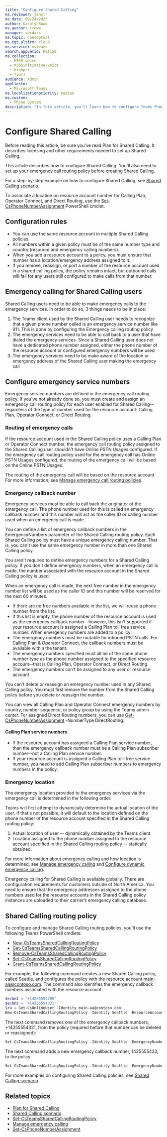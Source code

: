 ```yaml
---
title: "Configure Shared Calling"
ms.reviewer: jenstr
ms.date: 09/24/2023
author: CarolynRowe
ms.author: crowe
manager: serdars
ms.topic: conceptual
ms.tgt.pltfrm: cloud
ms.service: msteams
search.appverid: MET150
ms.collection: 
  - M365-voice
  - m365initiative-voice
  - highpri
  - Tier1
audience: Admin
appliesto: 
  - Microsoft Teams
ms.localizationpriority: medium
ms.custom: 
  - Phone System
description: "In this article, you'll learn how to configure Teams Phone Shared Calling routing policies."
---
```


# Configure Shared Calling

Before reading this article, be sure you've read Plan for Shared Calling. It describes licensing and other requirements needed to set up Shared Calling.

This article describes how to configure Shared Calling. You'll also need to set up your emergency call routing policy before creating Shared Calling.

For a step-by-step example on how to configure Shared Calling, see [Shared Calling scenario](shared-calling-scenario.md).

To associate a location on resource account number for Calling Plan, Operator Connect, and Direct Routing, use the [Set-CsPhoneNumberAssignment](/powershell/module/teams/set-csphonenumberassignment) PowerShell cmdlet.

## Configuration rules

- You can use the same resource account in multiple Shared Calling policies.
- All numbers within a given policy must be of the same number type and country (resource and emergency calling numbers).
- When you add a resource account to a policy, you must ensure that number has a location/emergency address assigned to it.
- If you remove, reassign, or port a number of the resource account used in a shared calling policy, the policy remains intact, but outbound calls will fail for any users still configured to make calls from that number.

## Emergency calling for Shared Calling users

Shared Calling users need to be able to make emergency calls to the emergency services. In order to do so, 3 things needs to be in place:

1. The Teams client used by the Shared Calling user needs to recognize that a given phone number called is an emergency service number like 911. This is done by configuring the Emergency calling routing policy
1. The emergency services need to be able to call back to a user that have dialed the emergency services. Since a Shared Calling user does not have a dedicated phone number assigned, either the phone number of the resource account or configured emergency numbers will be used
1. The emergency services need to be make aware of the location or emergency address of the Shared Calling user making the emergency call

## Configure emergency service numbers

Emergency service numbers are defined in the emergency call routing policy. If you've not already done so, you must create and assign an emergency call routing policy for each user enabled for Shared Calling--regardless of the type of number used for the resource account: Calling Plan, Operator Connect, or Direct Routing.

### Routing of emergency calls

If the resource account used in the Shared Calling policy uses a Calling Plan or Operator Connect number, the emergency call routing policy assigned to the Shared Calling user shouldn't have Online PSTN Usages configured. If the emergency call routing policy used for the emergency call has Online PSTN Usages configured, the routing of the emergency call will be based on the Online PSTN Usages.

The routing of the emergency call will be based on the resource account. For more information, see [Manage emergency call routing policies](manage-emergency-call-routing-policies.md).

### Emergency callback number

Emergency services must be able to call back the originator of the emergency call. The phone number used for this is called an emergency callback number and this number will act as the caller ID or calling number used when an emergency call is made.

You can define a list of emergency callback numbers in the EmergencyNumbers parameter of the Shared Calling routing policy. Each Shared Calling policy must have a unique emergency calling number. That is, you can't use the same emergency number in more than one Shared Calling policy.

You aren't required to define emergency numbers for a Shared Calling policy. If you don't define emergency numbers, when an emergency call is made, the number associated with the resource account in the Shared Calling policy is used.

When an emergency call is made, the next free number in the emergency number list will be used as the caller ID and this number will be reserved for the next 60 minutes.

- If there are no free numbers available in the list, we will reuse a phone number from the list.
- If this list is empty, the phone number of the resource account is used as the emergency callback number--however, this isn't supported if your resource account is assigned a Calling Plan toll free service number.
When emergency numbers are added to a policy:
- The emergency numbers must be routable for inbound PSTN calls. For Calling Plan & Operator Connect, the callback numbers must be available within the tenant.
- The emergency numbers specified must all be of the same phone number type as the phone number assigned to the specified resource account--that is Calling Plan, Operator Connect, or Direct Routing.
- The emergency numbers can’t be assigned to any user or resource account

You can't delete or reassign an emergency number used in any Shared Calling policy. You must first remove the number from the Shared Calling policy before you delete or reassign the number.

You can view all Calling Plan and Operator Connect emergency numbers by country, number sequence, or policy group by using the Teams admin center. For assigned Direct Routing numbers, you can use [Get-CsPhoneNumberAssignment](/powershell/module/teams/get-csphonenumberassignment) -NumberType DirectRouting.

#### Calling Plan service numbers

- If the resource account has assigned a Calling Plan service number, then the emergency callback number must be a Calling Plan subscriber number--not a Calling Plan service number.
- If your resource account is assigned a Calling Plan toll-free service number, you need to add Calling Plan subscriber numbers to emergency numbers in the policy.

### Emergency location

The emergency location provided to the emergency services via the emergency call is determined in the following order.

Teams will first attempt to dynamically determine the actual location of the user. If that's not possible, it will default to the location defined on the phone number of the resource account specified in the Shared Calling routing policy:

1. Actual location of user -- dynamically obtained by the Teams client.
1. Location assigned to the phone number assigned to the resource account specified in the Shared Calling routing policy -- statically obtained.

For more information about emergency calling and how location is determined, see [Manage emergency calling](what-are-emergency-locations-addresses-and-call-routing.md) and [Configure dynamic emergency calling](configure-dynamic-emergency-calling.md).

Emergency calling for Shared Calling is available globally. There are configuration requirements for customers outside of North America. You need to ensure that the emergency addresses assigned to the phone numbers used for the resource accounts in the Shared Calling policy instances are uploaded to their carrier’s emergency calling database.

## Shared Calling routing policy

To configure and manage Shared Calling routing policies, you'll use the following Teams PowerShell cmdlets:

- [New-CsTeamsSharedCallingRoutingPolicy](/powershell/module/teams/new-csteamssharedcallingroutingpolicy)
- [Get-CsTeamsSharedCallingRoutingPolicy](/powershell/module/teams/get-csteamssharedcallingroutingpolicy)
- [Remove-CsTeamsSharedCallingRoutingPolicy](/powershell/module/teams/remove-csteamssharedcallingroutingpolicy)
- [Set-CsTeamsSharedCallingRoutingPolicy](/powershell/module/teams/set-csteamssharedcallingroutingpolicy)
- [Grant-CsTeamsSharedCallingRoutingPolicy](/powershell/module/teams/grant-csteamssharedcallingroutingpolicy)

For example, the following command creates a new Shared Calling policy, called Seattle, and configures the policy with the resource account main-aa@contoso.com. The command also identifies the emergency callback numbers associated with the resource account:

```powershell
$ecbn1 = '+14255556789'
$ecbn2 = '+14255554321'
$ra = Get-CsOnlineUser -Identity main-aa@contoso.com
New-CsTeamsSharedCallingRoutingPolicy -Identity Seattle -ResourceAccount $ra.Identity -EmergencyNumbers @{add=$ecbn1,$ecbn2}
```

The next command removes one of the emergency callback numbers, +14255554321, from the policy (required before that number can be deleted or reassigned):

```powershell
Set-CsTeamsSharedCallingRoutingPolicy -Identity Seattle -EmergencyNumbers @{remove='+14255554321'}
```

The next command adds a new emergency callback number, 1425555433, to the policy:

```powershell
Set-CsTeamsSharedCallingRoutingPolicy -Identity Seattle -EmergencyNumbers @{add='+1425555433'} 
```

For more examples on configuring Shared Calling policies, see [Shared Calling scenario](shared-calling-scenario.md).

## Related topics

- [Plan for Shared Calling](shared-calling-plan.md)
- [Shared Calling scenario](shared-calling-scenario.md)
- [Set-CsTeamsSharedCallingRoutingPolicy](/powershell/module/teams/set-csteamssharedcallingroutingpolicy)
- [Manage emergency calling](what-are-emergency-locations-addresses-and-call-routing.md)
- [Set-CsPhoneNumberAssignment](/powershell/module/teams/set-csphonenumberassignment)
